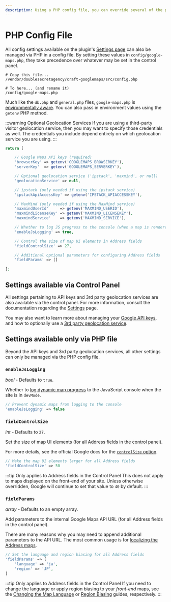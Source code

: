 ```yaml
---
description: Using a PHP config file, you can override several of the plugin's settings. Find out how to configure the plugin, even across different environments!
---
```


# PHP Config File

All config settings available on the plugin's [Settings page](/getting-started/settings/) can also be managed via PHP in a config file. By setting these values in `config/google-maps.php`, they take precedence over whatever may be set in the control panel.

```shell
# Copy this file...
/vendor/doublesecretagency/craft-googlemaps/src/config.php

# To here... (and rename it)
/config/google-maps.php
```

Much like the `db.php` and `general.php` files, `google-maps.php` is [environmentally aware](https://craftcms.com/docs/3.x/config/#multi-environment-configs). You can also pass in environment values using the `getenv` PHP method.

:::warning Optional Geolocation Services
If you are using a third-party visitor geolocation service, then you may want to specify those credentials as well. The credentials you include depend entirely on which geolocation service you are using.
:::

```php
return [

    // Google Maps API keys (required)
    'browserKey' => getenv('GOOGLEMAPS_BROWSERKEY'),
    'serverKey'  => getenv('GOOGLEMAPS_SERVERKEY'),

    // Optional geolocation service ('ipstack', 'maxmind', or null)
    'geolocationService' => null,

    // ipstack (only needed if using the ipstack service)
    'ipstackApiAccessKey' => getenv('IPSTACK_APIACCESSKEY'),

    // MaxMind (only needed if using the MaxMind service)
    'maxmindUserId'     => getenv('MAXMIND_USERID'),
    'maxmindLicenseKey' => getenv('MAXMIND_LICENSEKEY'),
    'maxmindService'    => getenv('MAXMIND_SERVICE'),

    // Whether to log JS progress to the console (when a map is rendered)
    'enableJsLogging' => true,

    // Control the size of map UI elements in Address fields
    'fieldControlSize' => 27,

    // Additional optional parameters for configuring Address fields
    'fieldParams' => []

];
```

## Settings available via Control Panel

All settings pertaining to API keys and 3rd party geolocation services are also available via the control panel. For more information, consult the documentation regarding the [Settings](/getting-started/settings/) page.

You may also want to learn more about managing your [Google API keys](/getting-started/api-keys/), and how to optionally use a [3rd party geolocation service](/geolocation/service-providers/).

## Settings available only via PHP file

Beyond the API keys and 3rd party geolocation services, all other settings can only be managed via the PHP config file.

### `enableJsLogging`

_bool_ - Defaults to `true`.

Whether to [log dynamic map progress](/dynamic-maps/troubleshooting/) to the JavaScript console when the site is in `devMode`.

```php
// Prevent dynamic maps from logging to the console
'enableJsLogging' => false
```

### `fieldControlSize`

_int_ - Defaults to `27`.

Set the size of map UI elements (for all Address fields in the control panel).

For more details, see the official Google docs for the [`controlSize` option](https://developers.google.com/maps/documentation/javascript/reference/map#MapOptions.controlSize).

```php
// Make the map UI elements larger for all Address fields
'fieldControlSize' => 50
```

:::tip Only applies to Address fields in the Control Panel
This does not apply to maps displayed on the front-end of your site. Unless otherwise overridden, Google will continue to set that value to `40` by default.
:::

### `fieldParams`

_array_ - Defaults to an empty array.

Add parameters to the internal Google Maps API URL (for all Address fields in the control panel).

There are many reasons why you may need to append additional parameters to the API URL. The most common usage is for [localizing the Address maps](https://developers.google.com/maps/documentation/javascript/localization).

```php
// Set the language and region biasing for all Address fields
'fieldParams' => [
    'language' => 'ja',
    'region' => 'JP',
]
```

:::tip Only applies to Address fields in the Control Panel
If you need to change the language or apply region biasing to your _front-end_ maps, see the [Changing the Map Language](/guides/changing-map-language/) or [Region Biasing](/guides/region-biasing/) guides, respectively.
:::
